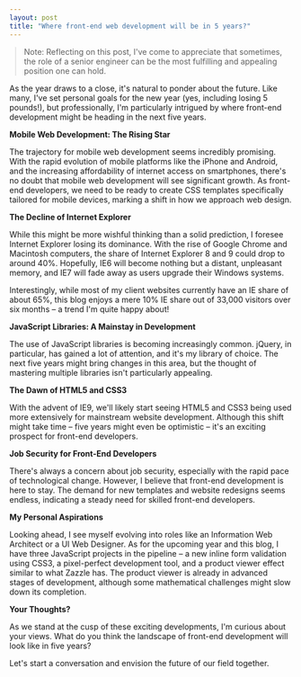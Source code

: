 ```yaml
---
layout: post
title: "Where front-end web development will be in 5 years?"
---
```


<style>
    h1 {
        font-weight: normal;
        line-height: 1.5em;
        font-size: 28px;
        margin-bottom: 10px;
    }
    .post-title {
        margin-bottom: -0.5rem;
    }
    blockquote {
        margin-left: 10px;
        margin-right: 10px;
    }
    h2 { font-weight: normal; }
    .w {
        padding: 3em 1em;
    }
</style>

> Note: Reflecting on this post, I've come to appreciate that sometimes, the role of a senior engineer can be the most fulfilling and appealing position one can hold.


As the year draws to a close, it's natural to ponder about the future. Like many, I've set personal goals for the new year (yes, including losing 5 pounds!), but professionally, I'm particularly intrigued by where front-end development might be heading in the next five years.

**Mobile Web Development: The Rising Star**

The trajectory for mobile web development seems incredibly promising. With the rapid evolution of mobile platforms like the iPhone and Android, and the increasing affordability of internet access on smartphones, there's no doubt that mobile web development will see significant growth. As front-end developers, we need to be ready to create CSS templates specifically tailored for mobile devices, marking a shift in how we approach web design.

**The Decline of Internet Explorer**

While this might be more wishful thinking than a solid prediction, I foresee Internet Explorer losing its dominance. With the rise of Google Chrome and Macintosh computers, the share of Internet Explorer 8 and 9 could drop to around 40%. Hopefully, IE6 will become nothing but a distant, unpleasant memory, and IE7 will fade away as users upgrade their Windows systems.

Interestingly, while most of my client websites currently have an IE share of about 65%, this blog enjoys a mere 10% IE share out of 33,000 visitors over six months – a trend I'm quite happy about!

**JavaScript Libraries: A Mainstay in Development**

The use of JavaScript libraries is becoming increasingly common. jQuery, in particular, has gained a lot of attention, and it's my library of choice. The next five years might bring changes in this area, but the thought of mastering multiple libraries isn't particularly appealing.

**The Dawn of HTML5 and CSS3**

With the advent of IE9, we'll likely start seeing HTML5 and CSS3 being used more extensively for mainstream website development. Although this shift might take time – five years might even be optimistic – it's an exciting prospect for front-end developers.

**Job Security for Front-End Developers**

There's always a concern about job security, especially with the rapid pace of technological change. However, I believe that front-end development is here to stay. The demand for new templates and website redesigns seems endless, indicating a steady need for skilled front-end developers.

**My Personal Aspirations**

Looking ahead, I see myself evolving into roles like an Information Web Architect or a UI Web Designer. As for the upcoming year and this blog, I have three JavaScript projects in the pipeline – a new inline form validation using CSS3, a pixel-perfect development tool, and a product viewer effect similar to what Zazzle has. The product viewer is already in advanced stages of development, although some mathematical challenges might slow down its completion.

**Your Thoughts?**

As we stand at the cusp of these exciting developments, I'm curious about your views. What do you think the landscape of front-end development will look like in five years?

Let's start a conversation and envision the future of our field together.

